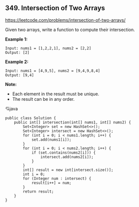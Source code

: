 ## 349. Intersection of Two Arrays
https://leetcode.com/problems/intersection-of-two-arrays/

Given two arrays, write a function to compute their intersection.

**Example 1:**

    Input: nums1 = [1,2,2,1], nums2 = [2,2]
    Output: [2]

**Example 2:**

    Input: nums1 = [4,9,5], nums2 = [9,4,9,8,4]
    Output: [9,4]
    
**Note:**

- Each element in the result must be unique.
- The result can be in any order.



:cupid:java
    
    public class Solution {
        public int[] intersection(int[] nums1, int[] nums2) {
            Set<Integer> set = new HashSet<>();
            Set<Integer> intersect = new HashSet<>();
            for (int i = 0; i < nums1.length; i++) {
                set.add(nums1[i]);
            }
            for (int i = 0; i < nums2.length; i++) {
                if (set.contains(nums2[i])) {
                    intersect.add(nums2[i]);
                }
            }
            int[] result = new int[intersect.size()];
            int i = 0;
            for (Integer num : intersect) {
                result[i++] = num;
            }
            return result;
        }
    }
